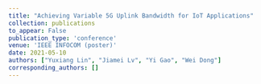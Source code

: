 ```yaml
---
title: "Achieving Variable 5G Uplink Bandwidth for IoT Applications"
collection: publications
to_appear: False
publication_type: 'conference'
venue: 'IEEE INFOCOM (poster)'
date: 2021-05-10
authors: ["Yuxiang Lin", "Jiamei Lv", "Yi Gao", "Wei Dong"]
corresponding_authors: []
---
```

